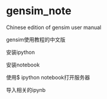 gensim_note
===========

Chinese edition of gensim user manual

gensim使用教程的中文版

安装ipython

安装notebook

使用$ ipython notebook打开服务器

导入相关的ipynb
